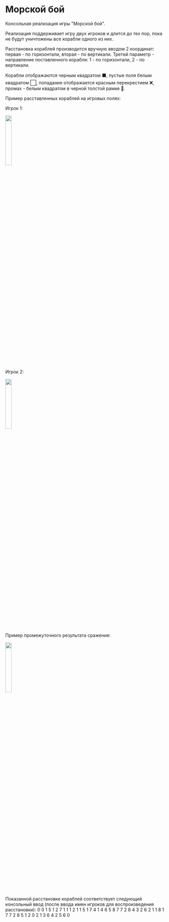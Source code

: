 # Морской бой

Консольная реализация игры "Морской бой". 

Реализация поддерживает игру двух игроков и длится до тех пор, пока не будут уничтожены все корабли одного из них.

Расстановка кораблей производится вручную вводом 2 координат: первая - по горизонтали, вторая - по вертикали. Третий параметр - направление поставленного корабля: 1 - по горизонтали, 2 - по вертикали.

Корабли отображаются черным квадратом ⬛, пустые поля белым квадратом ⬜, попадание отображается красным перекрестием ❌, промах - белым квадратом в черной толстой рамке 🔲.

Пример расставленных кораблей на игровых полях:

Игрок 1:

<img src="https://github.com/ya-ne-kit/caselab-hw-seabattle/assets/111566347/43d192d8-5e1e-42ff-87bd-3e2277047f1e" width=20% height=20%>

Игрок 2:

<img src="https://github.com/ya-ne-kit/caselab-hw-seabattle/assets/111566347/24f65b27-4a41-4988-a199-ca19383d0f25" width=20% height=20%>

Пример промежуточного результата сражения:

<img src="https://github.com/ya-ne-kit/caselab-hw-seabattle/assets/111566347/2ea034b4-3e50-4753-aa7b-5c4c6ca220e9" width=20% height=20%>

Показанной расстановке кораблей соответствует следующий консольный ввод (после ввода имен игроков для воспроизведения расстановки): 
0 0
1
5 1
2
7 1
1
1 2
1
1 5
1
7 4
1
4 6
5 8
7 7
2 8
4 3
2
6 2
1
1 8
1
7 7
2
8 5
1
2 0
2
1 3
6 4
2 5
6 0
